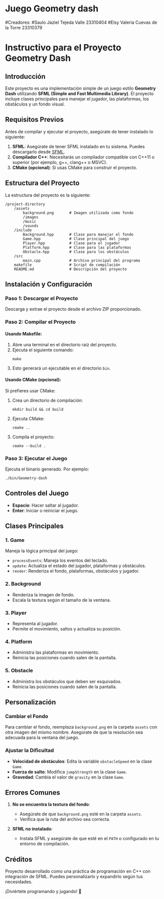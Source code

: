 # Juego Geometry dash
#Creadores:
#Saulo Jaziel Tejeda Valle 23310404
#Elsy Valeria Cuevas de la Torre 23310379
# Instructivo para el Proyecto Geometry Dash

## Introducción
Este proyecto es una implementación simple de un juego estilo **Geometry Dash** utilizando **SFML (Simple and Fast Multimedia Library)**. El proyecto incluye clases principales para manejar el jugador, las plataformas, los obstáculos y un fondo visual.

## Requisitos Previos
Antes de compilar y ejecutar el proyecto, asegúrate de tener instalado lo siguiente:

1. **SFML**: Asegúrate de tener SFML instalado en tu sistema. Puedes descargarlo desde [SFML](https://www.sfml-dev.org/).
2. **Compilador C++**: Necesitarás un compilador compatible con C++11 o superior (por ejemplo, g++, clang++ o MSVC).
3. **CMake (opcional)**: Si usas CMake para construir el proyecto.

## Estructura del Proyecto
La estructura del proyecto es la siguiente:

```
/project-directory
    /assets
        background.png       # Imagen utilizada como fondo
        /images
        /music
        /sounds
    /include
        Background.hpp       # Clase para manejar el fondo
        Game.hpp             # Clase principal del juego
        Player.hpp           # Clase para el jugador
        Platform.hpp         # Clase para las plataformas
        Obstacle.hpp         # Clase para los obstáculos
    /src
        main.cpp             # Archivo principal del programa
    makefile                 # Script de compilación
    README.md                # Descripción del proyecto
```

## Instalación y Configuración
### Paso 1: Descargar el Proyecto
Descarga y extrae el proyecto desde el archivo ZIP proporcionado.

### Paso 2: Compilar el Proyecto
#### Usando Makefile:
1. Abre una terminal en el directorio raíz del proyecto.
2. Ejecuta el siguiente comando:
   ```
   make
   ```
3. Esto generará un ejecutable en el directorio `bin`.

#### Usando CMake (opcional):
Si prefieres usar CMake:
1. Crea un directorio de compilación:
   ```
   mkdir build && cd build
   ```
2. Ejecuta CMake:
   ```
   cmake ..
   ```
3. Compila el proyecto:
   ```
   cmake --build .
   ```

### Paso 3: Ejecutar el Juego
Ejecuta el binario generado. Por ejemplo:
```
./bin/Geometry-dash
```

## Controles del Juego
- **Espacio**: Hacer saltar al jugador.
- **Enter**: Iniciar o reiniciar el juego.

## Clases Principales
### 1. **Game**
Maneja la lógica principal del juego:
- `processEvents`: Maneja los eventos del teclado.
- `update`: Actualiza el estado del jugador, plataformas y obstáculos.
- `render`: Renderiza el fondo, plataformas, obstáculos y jugador.

### 2. **Background**
- Renderiza la imagen de fondo.
- Escala la textura según el tamaño de la ventana.

### 3. **Player**
- Representa al jugador.
- Permite el movimiento, saltos y actualiza su posición.

### 4. **Platform**
- Administra las plataformas en movimiento.
- Reinicia las posiciones cuando salen de la pantalla.

### 5. **Obstacle**
- Administra los obstáculos que deben ser esquivados.
- Reinicia las posiciones cuando salen de la pantalla.

## Personalización
### Cambiar el Fondo
Para cambiar el fondo, reemplaza `background.png` en la carpeta `assets` con otra imagen del mismo nombre. Asegúrate de que la resolución sea adecuada para la ventana del juego.

### Ajustar la Dificultad
- **Velocidad de obstáculos**: Edita la variable `obstacleSpeed` en la clase `Game`.
- **Fuerza de salto**: Modifica `jumpStrength` en la clase `Game`.
- **Gravedad**: Cambia el valor de `gravity` en la clase `Game`.

## Errores Comunes
1. **No se encuentra la textura del fondo**:
   - Asegúrate de que `background.png` esté en la carpeta `assets`.
   - Verifica que la ruta del archivo sea correcta.

2. **SFML no instalado**:
   - Instala SFML y asegúrate de que esté en el `PATH` o configurado en tu entorno de compilación.

## Créditos
Proyecto desarrollado como una práctica de programación en C++ con integración de SFML. Puedes personalizarlo y expandirlo según tus necesidades.

¡Diviértete programando y jugando! 🚀

